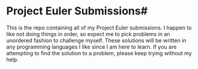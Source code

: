 # Project Euler Submissions#

This is the repo containing all of my Project Euler submissions. I happen to like not doing things in order, so expect me to pick problems in an unordered fashion to challenge myself. These solutions will be written in any programming languages I like since I am here to learn. If you are attempting to find the solution to a problem, please keep trying without my help.
